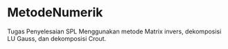 # MetodeNumerik
Tugas Penyelesaian SPL
Menggunakan metode Matrix invers, dekomposisi LU Gauss, dan dekomposisi Crout.

